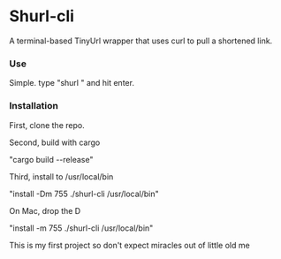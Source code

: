 # Shurl-cli
A terminal-based TinyUrl wrapper that uses curl to pull a shortened link.



### Use ###

Simple. type "shurl <PASTE URL HERE>" and hit enter. 


### Installation ###

First, clone the repo.

Second, build with cargo

"cargo build --release"

Third, install to /usr/local/bin

"install -Dm 755 ./shurl-cli /usr/local/bin"

On Mac, drop the D

"install -m 755 ./shurl-cli /usr/local/bin"

This is my first project so don't expect miracles out of little old me
